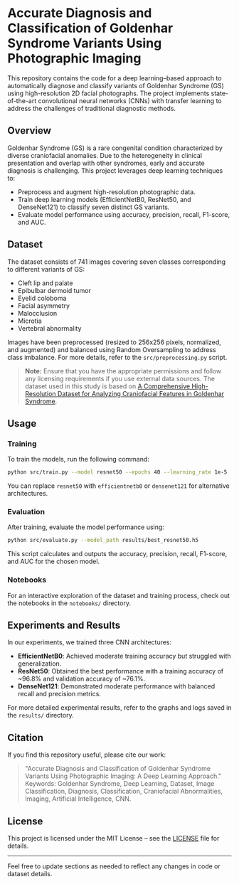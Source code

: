 
# Accurate Diagnosis and Classification of Goldenhar Syndrome Variants Using Photographic Imaging

This repository contains the code for a deep learning–based approach to automatically diagnose and classify variants of Goldenhar Syndrome (GS) using high-resolution 2D facial photographs. The project implements state-of-the-art convolutional neural networks (CNNs) with transfer learning to address the challenges of traditional diagnostic methods.

## Overview

Goldenhar Syndrome (GS) is a rare congenital condition characterized by diverse craniofacial anomalies. Due to the heterogeneity in clinical presentation and overlap with other syndromes, early and accurate diagnosis is challenging. This project leverages deep learning techniques to:
- Preprocess and augment high-resolution photographic data.
- Train deep learning models (EfficientNetB0, ResNet50, and DenseNet121) to classify seven distinct GS variants.
- Evaluate model performance using accuracy, precision, recall, F1-score, and AUC.




## Dataset

The dataset consists of 741 images covering seven classes corresponding to different variants of GS:
- Cleft lip and palate
- Epibulbar dermoid tumor
- Eyelid coloboma
- Facial asymmetry
- Malocclusion
- Microtia
- Vertebral abnormality

Images have been preprocessed (resized to 256x256 pixels, normalized, and augmented) and balanced using Random Oversampling to address class imbalance. For more details, refer to the `src/preprocessing.py` script.

> **Note:** Ensure that you have the appropriate permissions and follow any licensing requirements if you use external data sources. The dataset used in this study is based on [A Comprehensive High-Resolution Dataset for Analyzing Craniofacial Features in Goldenhar Syndrome](https://data.mendeley.com/).

## Usage

### Training

To train the models, run the following command:

```bash
python src/train.py --model resnet50 --epochs 40 --learning_rate 1e-5
```

You can replace `resnet50` with `efficientnetb0` or `densenet121` for alternative architectures.

### Evaluation

After training, evaluate the model performance using:

```bash
python src/evaluate.py --model_path results/best_resnet50.h5
```

This script calculates and outputs the accuracy, precision, recall, F1-score, and AUC for the chosen model.

### Notebooks

For an interactive exploration of the dataset and training process, check out the notebooks in the `notebooks/` directory.

## Experiments and Results

In our experiments, we trained three CNN architectures:
- **EfficientNetB0**: Achieved moderate training accuracy but struggled with generalization.
- **ResNet50**: Obtained the best performance with a training accuracy of ~96.8% and validation accuracy of ~76.1%.
- **DenseNet121**: Demonstrated moderate performance with balanced recall and precision metrics.

For more detailed experimental results, refer to the graphs and logs saved in the `results/` directory.

## Citation

If you find this repository useful, please cite our work:

> "Accurate Diagnosis and Classification of Goldenhar Syndrome Variants Using Photographic Imaging: A Deep Learning Approach."  
> Keywords: Goldenhar Syndrome, Deep Learning, Dataset, Image Classification, Diagnosis, Classification, Craniofacial Abnormalities, Imaging, Artificial Intelligence, CNN.

## License

This project is licensed under the MIT License – see the [LICENSE](LICENSE) file for details.

---

Feel free to update sections as needed to reflect any changes in code or dataset details.
